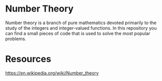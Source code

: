 # Number Theory
Number theory is a branch of pure mathematics devoted primarily to the study of the integers and integer-valued functions.
In this repository you can find a small pieces of code that is used to solve the most popular problems.

# Resources
https://en.wikipedia.org/wiki/Number_theory
